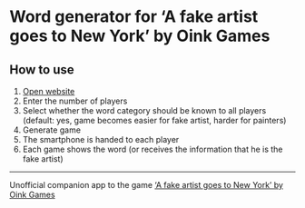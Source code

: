 # Word generator for ‘A fake artist goes to New York’ by Oink Games

## How to use
1. [Open website](https://johannes1509.github.io/fake-artists-word-generator/)
2. Enter the number of players
3. Select whether the word category should be known to all players (default: yes, game becomes easier for fake artist, harder for painters)
4. Generate game
5. The smartphone is handed to each player
6. Each game shows the word (or receives the information that he is the fake artist)

---------
Unofficial companion app to the game [‘A fake artist goes to New York’ by Oink Games](https://oinkgames.com/de/games/analog/a-fake-artist-goes-to-new-york/)